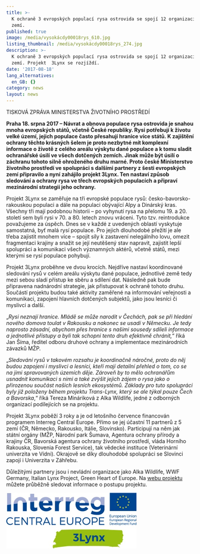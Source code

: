 ```yaml
---
title: >-
  K ochraně 3 evropských populací rysa ostrovida se spojí 12 organizací z 6
  zemí. 
published: true
image: /media/vysokácdy00018rys_610.jpg
listing_thumbnail: /media/vysokácdy00018rys_274.jpg
description: >-
  K ochraně 3 evropských populací rysa ostrovida se spojí 12 organizací z 6
  zemí. Projekt  3Lynx se rozjíždí. 
date: '2017-08-18'
lang_alternatives:
  en_GB: {}
category: news
layout: news
---
```

TISKOVÁ ZPRÁVA MINISTERSTVA ŽIVOTNÍHO PROSTŘEDÍ

**Praha 18. srpna 2017 – Návrat a obnova populace rysa ostrovida je snahou mnoha evropských států, včetně České republiky. Rysi potřebují k životu velké území, jejich populace často přesahují hranice více států. K zajištění ochrany těchto krásných šelem je proto nezbytné mít komplexní informace o životě z celého areálu výskytu dané populace a k tomu sladit ochranářské úsilí ve všech dotčených zemích. Jinak může být úsilí o záchranu tohoto silně ohroženého druhu marné. Proto české Ministerstvo životního prostředí ve spolupráci s dalšími partnery z šesti evropských zemí připravilo a nyní zahájilo projekt 3Lynx. Ten nastaví způsob sledování a ochrany rysa ve třech evropských populacích a připraví mezinárodní strategii jeho ochrany.**

Projekt 3Lynx se zaměřuje na tři evropské populace rysů: česko-bavorsko-rakouskou populaci a dále na populaci obývající Alpy a Dinárský kras. Všechny tři mají podobnou historii – po vyhynutí rysa na přelomu 19. a 20. století sem byli rysi v 70. a 80. letech znovu vráceni. Tyto tzv. reintrodukce považujeme za úspěch. Dnes se v každé z uvedených oblastí vyskytuje samostatná, byť malá rysí populace. Pro jejich dlouhodobé přežití je ale třeba zajistit mnohem více – spojit síly k zastavení nelegálního lovu, omezit fragmentaci krajiny a snažit se její neutěšený stav napravit, zajistit lepší spolupráci a komunikaci všech významných aktérů, včetně států, mezi kterými se rysí populace pohybují.

Projekt 3Lynx proběhne ve dvou krocích. Nejdříve nastaví koordinované sledování rysů v celém areálu výskytu dané populace, jednotlivé země tedy mezi sebou sladí přístup ke sběru a sdílení dat. Následně pak bude připravena nadnárodní strategie, jak přistupovat k ochraně tohoto druhu. Součástí projektu budou také aktivity zaměřené na informování veřejnosti a komunikaci, zapojení hlavních dotčených subjektů, jako jsou lesníci či myslivci a další.

„_Rysi neznají hranice. Mládě se může narodit v Čechách, pak se při hledání nového domova toulat v Rakousku a nakonec se usadí v Německu. Je tedy naprosto zásadní, abychom přes hranice s našimi sousedy sdíleli informace a jednotlivé přístupy a byli tak schopni tento druh efektivně chránit,_“ říká Jan Šíma, ředitel odboru druhové ochrany a implementace mezinárodních závazků MŽP.

„_Sledování rysů v takovém rozsahu je koordinačně náročné, proto do něj budou zapojeni i myslivci a lesníci, kteří mají detailní přehled o tom, co se na jimi spravovaných územích děje. Zároveň by to mělo ochranářům usnadnit komunikaci s nimi a také zvýšit jejich zájem o rysa jako o přirozenou součást našich lesních ekosystémů. Základy pro tuto spolupráci byly již položeny během projektu Trans-Lynx, který se ale týkal pouze Čech a Bavorska_,“ říká Tereza Mináriková z Alka Wildlife, jedné z odborných organizací podílejících se na projektu.

Projekt 3Lynx poběží 3 roky a je od letošního července financován programem Interreg Central Europe. Přímo se jej účastní 11 partnerů z 5 zemí (ČR, Německo, Rakousko, Itálie, Slovinsko). Participují na něm jak státní orgány (MŽP, Národní park Šumava, Agentura ochrany přírody a krajiny ČR, Bavorská agentura ochrany životního prostředí, vláda Horního Rakouska, Slovenia Forest Service), tak vědecké instituce (Veterinární univerzita ve Vídni). Okrajově se díky dlouhodobé spolupráci se Slovinci zapojí i Univerzita v Záhřebu. 

Důležitými partnery jsou i nevládní organizace jako Alka Wildlife, WWF Germany, Italian Lynx Project, Green Heart of Europe. Na [webu projektu](https://www.interreg-central.eu/Content.Node/3Lynx.html) můžete průběžně sledovat informace o postupu projektu.

![](/media/3lynx_cmyk_350.jpg)
